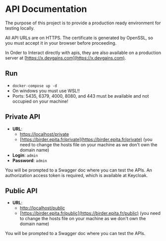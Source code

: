 # API Documentation

The purpose of this project is to provide a production ready environment for testing locally.

All API URLs are on HTTPS. The certificate is generated by OpenSSL, so you must accept it in your browser before proceeding.

In Order to Interact directly with apis, they are also available on a production server at [https://x.devgains.com](https://x.devgains.com).

## Run 

- `docker-compose up -d`
- On windows you must use WSL!!
- Ports: 5435, 6379, 4000, 8080, and 443 must be available and not occupied on your machine!

## Private API

- **URL**: 
  - [https://localhost/private](https://localhost/private)
  - [https://birder.epita.fr/private](https://birder.epita.fr/private) (you need to change the hosts file on your machine as we don't own the domain name)
- **Login**: `admin`
- **Password**: `admin`

You will be prompted to a Swagger doc where you can test the APIs. An authorization access token is required, which is available at Keycloak.

## Public API

- **URL**:
  - [http://localhost/public](http://localhost/public)
  - [https://birder.epita.fr/public](https://birder.epita.fr/public) (you need to change the hosts file on your machine as we don't own the domain name)

You will be prompted to a Swagger doc where you can test the APIs.
